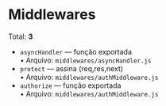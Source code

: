 # Middlewares
Total: **3**

- `asyncHandler` — função exportada  
  • Arquivo: `middlewares/asyncHandler.js`
- `protect` — assina (req,res,next)  
  • Arquivo: `middlewares/authMiddleware.js`
- `authorize` — função exportada  
  • Arquivo: `middlewares/authMiddleware.js`
